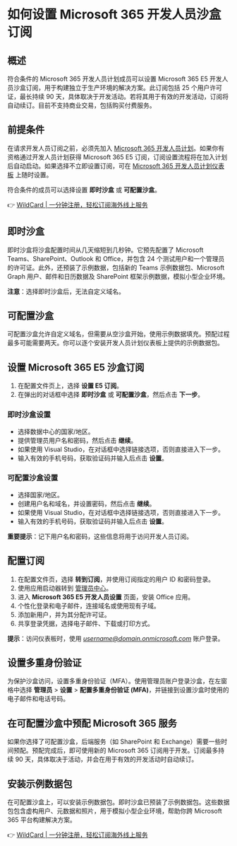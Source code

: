 # 如何设置 Microsoft 365 开发人员沙盒订阅

## 概述
符合条件的 Microsoft 365 开发人员计划成员可以设置 Microsoft 365 E5 开发人员沙盒订阅，用于构建独立于生产环境的解决方案。此订阅包括 25 个用户许可证，最长持续 90 天，具体取决于开发活动。若将其用于有效的开发活动，订阅将自动续订。目前不支持商业交易，包括购买付费服务。

## 前提条件
在请求开发人员订阅之前，必须先加入 [Microsoft 365 开发人员计划](https://bbtdd.com/WildCard)。如果你有资格通过开发人员计划获得 Microsoft 365 E5 订阅，订阅设置流程将在加入计划后自动启动。如果选择不立即设置订阅，可在 [Microsoft 365 开发人员计划仪表板](https://bbtdd.com/WildCard) 上随时设置。

符合条件的成员可以选择设置 **即时沙盒** 或 **可配置沙盒**。

👉 [WildCard | 一分钟注册，轻松订阅海外线上服务](https://bbtdd.com/WildCard)

## 即时沙盒
即时沙盒将沙盒配置时间从几天缩短到几秒钟。它预先配置了 Microsoft Teams、SharePoint、Outlook 和 Office，并包含 24 个测试用户和一个管理员的许可证。此外，还预装了示例数据，包括新的 Teams 示例数据包、Microsoft Graph 用户、邮件和日历数据及 SharePoint 框架示例数据，模拟小型企业环境。

**注意**：选择即时沙盒后，无法自定义域名。

## 可配置沙盒
可配置沙盒允许自定义域名，但需要从空沙盒开始，使用示例数据填充。预配过程最多可能需要两天。你可以逐个安装开发人员计划仪表板上提供的示例数据包。

## 设置 Microsoft 365 E5 沙盒订阅
1. 在配置文件页上，选择 **设置 E5 订阅**。
2. 在弹出的对话框中选择 **即时沙盒** 或 **可配置沙盒**，然后点击 **下一步**。

### 即时沙盒设置
- 选择数据中心的国家/地区。
- 提供管理员用户名和密码，然后点击 **继续**。
- 如果使用 Visual Studio，在对话框中选择链接选项，否则直接进入下一步。
- 输入有效的手机号码，获取验证码并输入后点击 **设置**。

### 可配置沙盒设置
- 选择国家/地区。
- 创建用户名和域名，并设置密码，然后点击 **继续**。
- 如果使用 Visual Studio，在对话框中选择链接选项，否则直接进入下一步。
- 输入有效的手机号码，获取验证码并输入后点击 **设置**。

**重要提示**：记下用户名和密码，这些信息将用于访问开发人员订阅。

## 配置订阅
1. 在配置文件页，选择 **转到订阅**，并使用订阅指定的用户 ID 和密码登录。
2. 使用应用启动器转到 [管理员中心](https://bbtdd.com/WildCard)。
3. 进入 **Microsoft 365 E5 开发人员设置** 页面，安装 Office 应用。
4. 个性化登录和电子邮件，连接域名或使用现有子域。
5. 添加新用户，并为其分配许可证。
6. 共享登录凭据，选择电子邮件、下载或打印方式。

**提示**：访问仪表板时，使用 *username@domain.onmicrosoft.com* 账户登录。

## 设置多重身份验证
为保护沙盒访问，设置多重身份验证（MFA）。使用管理员账户登录沙盒，在左窗格中选择 **管理员** > **设置** > **配置多重身份验证 (MFA)**，并链接到设置沙盒时使用的电子邮件和电话号码。

## 在可配置沙盒中预配 Microsoft 365 服务
如果你选择了可配置沙盒，后端服务（如 SharePoint 和 Exchange）需要一些时间预配。预配完成后，即可使用新的 Microsoft 365 订阅用于开发。订阅最多持续 90 天，具体取决于活动，并会在用于有效的开发活动时自动续订。

## 安装示例数据包
在可配置沙盒上，可以安装示例数据包。即时沙盒已预装了示例数据包。这些数据包包含虚构用户、元数据和照片，用于模拟小型企业环境，帮助你跨 Microsoft 365 平台构建解决方案。

👉 [WildCard | 一分钟注册，轻松订阅海外线上服务](https://bbtdd.com/WildCard)